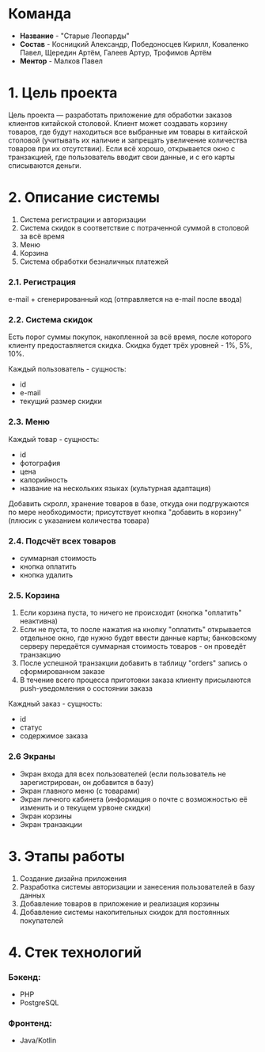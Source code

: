 # Команда
- <b>Название</b> - "Старые Леопарды"
- <b>Состав</b> - Косницкий Александр, Победоносцев Кирилл, Коваленко Павел, Щередин Артём, Галеев Артур, Трофимов Артём
- <b>Ментор</b> - Малков Павел

# 1. Цель проекта

Цель проекта — разработать приложение для обработки заказов клиентов китайской столовой. Клиент может создавать корзину
товаров, где будут находиться все выбранные им товары в китайской столовой (учитывать их наличие и запрещать увеличение
количества товаров при их отсутствии). Если всё хорошо, открывается окно с транзакцией, где пользователь вводит свои
данные, и с его карты списываются деньги.

# 2. Описание системы

1. Система регистрации и авторизации
2. Система скидок в соответствие с потраченной суммой в столовой за всё время
3. Меню
4. Корзина
5. Система обработки безналичных платежей

### 2.1. Регистрация

e-mail + сгенерированный код (отправляется на e-mail после ввода)

### 2.2. Система скидок

Есть порог суммы покупок, накопленной за всё время, после которого клиенту предоставляется скидка. Скидка будет трёх
уровней - 1%, 5%, 10%.

Каждый пользователь - сущность:
- id
- e-mail
- текущий размер скидки

### 2.3. Меню

Каждый товар - сущность:
- id
- фотография
- цена
- калорийность
- название на нескольких языках (культурная адаптация)

Добавить скролл, хранение товаров в базе, откуда они подгружаются по мере необходимости; присутствует кнопка "добавить в корзину" (плюсик с
указанием количества товара)

### 2.4. Подсчёт всех товаров

- cуммарная стоимость
- кнопка оплатить
- кнопка удалить

### 2.5. Корзина

1) Если корзина пуста, то ничего не происходит (кнопка "оплатить" неактивна)
2) Если не пуста, то после нажатия на кнопку "оплатить" открывается отдельное окно, где нужно будет ввести данные карты; банковскому серверу передаётся суммарная
   стоимость товаров - он проведёт транзакцию
3) После успешной транзакции добавить в таблицу "orders" запись о сформированном заказе
4) В течение всего процесса приготовки заказа клиенту присылаются push-уведомления о состоянии заказа

Каждный заказ - сущность:
- id
- статус 
- содержимое заказа

### 2.6 Экраны

- Экран входа для всех пользователей (если пользователь не зарегистрирован, он добавится в базу)
- Экран главного меню (с товарами)
- Экран личного кабинета (информация о почте с возможностью её изменить и о текущем урвоне скидки)
- Экран корзины
- Экран транзакции

# 3. Этапы работы
1) Создание дизайна приложения
2) Разработка системы авторизации и занесения пользователей в базу данных
3) Добавление товаров в приложение и реализация корзины
4) Добавление системы накопительных скидок для постоянных покупателей

# 4. Стек технологий

### Бэкенд:

- PHP
- PostgreSQL

### Фронтенд:

- Java/Kotlin

